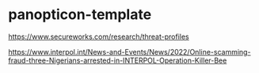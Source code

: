 # panopticon-template

https://www.secureworks.com/research/threat-profiles

https://www.interpol.int/News-and-Events/News/2022/Online-scamming-fraud-three-Nigerians-arrested-in-INTERPOL-Operation-Killer-Bee
